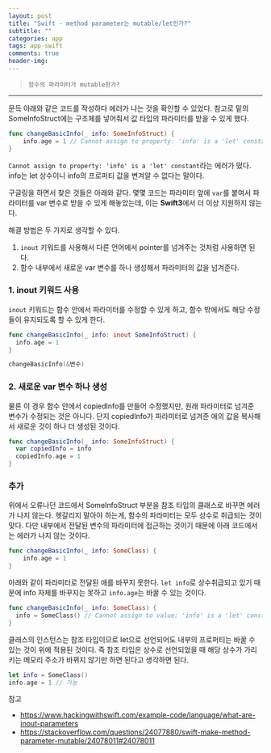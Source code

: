 ```yaml
---  
layout: post  
title: "Swift - method parameter는 mutable/let인가?"  
subtitle: ""  
categories: app
tags: app-swift
comments: true  
header-img: 
---  
```

  
> `함수의 파라미터가 mutable한가?`  

---

문득 아래와 같은 코드를 작성하다 에러가 나는 것을 확인할 수 있었다. 참고로 밑의 SomeInfoStruct에는 구조체를 넣어줘서 값 타입의 파라미터를 받을 수 있게 했다.

```swift
func changeBasicInfo(_ info: SomeInfoStruct) {
    info.age = 1 // Cannot assign to property: 'info' is a 'let' constant
}
```

`Cannot assign to property: 'info' is a 'let' constant`라는 에러가 떴다. info는 let 상수이니 info의 프로퍼티 값을 변겨알 수 없다는 말이다.

구글링을 하면서 찾은 것들은 아래와 같다. 몇몇 코드는 파라미터 앞에 `var`를 붙여서 파라미터를 var 변수로 받을 수 있게 해놓았는데, 이는 **Swift3**에서 더 이상 지원하지 않는다. 

해결 방법은 두 가지로 생각할 수 있다.

1. `inout` 키워드를 사용해서 다른 언어에서 pointer를 넘겨주는 것처럼 사용하면 된다. 
2. 함수 내부에서 새로운 var 변수를 하나 생성해서 파라미터의 값을 넘겨준다.

### 1. inout 키워드 사용

`inout` 키워드는 함수 안에서 파라미터를 수정할 수 있게 하고, 함수 밖에서도 해당 수정들이 유지되도록 할 수 있게 한다.

```swift
func changeBasicInfo(_ info: inout SomeInfoStruct) {
  info.age = 1
}

changeBasicInfo(&변수)
```

### 2. 새로운 var 변수 하나 생성

물론 이 경우 함수 안에서 copiedInfo를 만들어 수정했지만, 원래 파라미터로 넘겨준 변수가 수정되는 것은 아니다. 단지 copiedInfo가 파라미터로 넘겨준 애의 값을 복사해서 새로운 것이 하나 더 생성된 것이다.

```swift
func changeBasicInfo(_ info: SomeInfoStruct) {
  var copiedInfo = info
  copiedInfo.age = 1
}
```

### 추가

위에서 오류나던 코드에서 SomeInfoStruct 부분을 참조 타입의 클래스로 바꾸면 에러가 나지 않는다. 헷갈리지 말아야 하는게, 함수의 파라미터는 모두 상수로 취급되는 것이 맞다. 다만 내부에서 전달된 변수의 파라미터에 접근하는 것이기 때문에 아래 코드에서는 에러가 나지 않는 것이다.

```swift
func changeBasicInfo(_ info: SomeClass) {
    info.age = 1 
}
```

아래와 같이 파라미터로 전달된 애를 바꾸지 못한다. `let info`로 상수취급되고 있기 때문에 info 자체를 바꾸지는 못하고 `info.age`는 바꿀 수 있는 것이다.

```swift
func changeBasicInfo(_ info: SomeClass) {
  info = SomeClass() // Cannot assign to value: 'info' is a 'let' constant
}
```

클래스의 인스턴스는 참조 타입이므로 let으로 선언되어도 내부의 프로퍼티는 바꿀 수 있는 것이 위에 적용된 것이다. 즉 참조 타입은 상수로 선언되었을 때 해당 상수가 가리키는 메모리 주소가 바뀌지 않기만 하면 된다고 생각하면 된다.

```swift
let info = SomeClass()
info.age = 1 // 가능
```

참고

* https://www.hackingwithswift.com/example-code/language/what-are-inout-parameters
* https://stackoverflow.com/questions/24077880/swift-make-method-parameter-mutable/24078011#24078011
